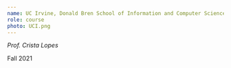 ```yaml
---
name: UC Irvine, Donald Bren School of Information and Computer Sciences
role: course
photo: UCI.png
---
```

*Prof. Crista Lopes*

Fall 2021